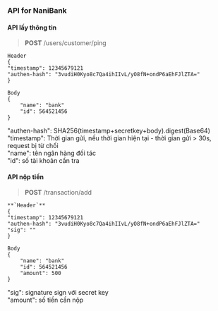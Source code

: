 ### API for NaniBank

#### API lấy thông tin


>**POST** /users/customer/ping  

    
    Header 
    {  
    "timestamp": 12345679121  
    "authen-hash": "3vudiH0Kyo8c7Qa4ihIIvL/yO8fN+ondP6aEhFJlZTA="  
    }  

    Body  
    {  
        "name": "bank"  
        "id": 564521456  
    }  
    


"authen-hash": SHA256(timestamp+secretkey+body).digest(Base64)  
 "timestamp": Thời gian gửi, nếu thời gian hiện tại - thời gian gửi > 30s, request bị từ chối  
 "name": tên ngân hàng đối tác  
 "id": số tài khoản cần tra  

#### API nộp tiền


>**POST** /transaction/add  

    
    **`Header`**   
    {  
    "timestamp": 12345679121  
    "authen-hash": "3vudiH0Kyo8c7Qa4ihIIvL/yO8fN+ondP6aEhFJlZTA="  
    "sig": ""  
    }  

    Body   
    {  
        "name": "bank"  
        "id": 564521456  
        "amount": 500  
    }  
    

 "sig": signature sign với secret key  
 "amount": số tiền cần nộp  